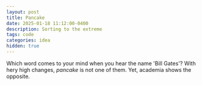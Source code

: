 ```yaml
---
layout: post
title: Pancake
date: 2025-01-18 11:12:00-0400
description: Sorting to the extreme 
tags: code
categories: idea
hidden: true
---
```


Which word comes to your mind when you hear the name 'Bill Gates'? With hery high changes, *pancake* is not one of them. Yet, academia shows the opposite. 